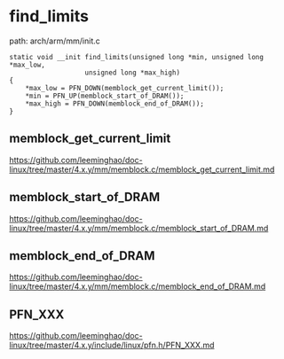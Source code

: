 find_limits
========================================

path: arch/arm/mm/init.c
```
static void __init find_limits(unsigned long *min, unsigned long *max_low,
                   unsigned long *max_high)
{
    *max_low = PFN_DOWN(memblock_get_current_limit());
    *min = PFN_UP(memblock_start_of_DRAM());
    *max_high = PFN_DOWN(memblock_end_of_DRAM());
}
```

memblock_get_current_limit
----------------------------------------

https://github.com/leeminghao/doc-linux/tree/master/4.x.y/mm/memblock.c/memblock_get_current_limit.md

memblock_start_of_DRAM
----------------------------------------

https://github.com/leeminghao/doc-linux/tree/master/4.x.y/mm/memblock.c/memblock_start_of_DRAM.md

memblock_end_of_DRAM
----------------------------------------

https://github.com/leeminghao/doc-linux/tree/master/4.x.y/mm/memblock.c/memblock_end_of_DRAM.md

PFN_XXX
----------------------------------------

https://github.com/leeminghao/doc-linux/tree/master/4.x.y/include/linux/pfn.h/PFN_XXX.md
